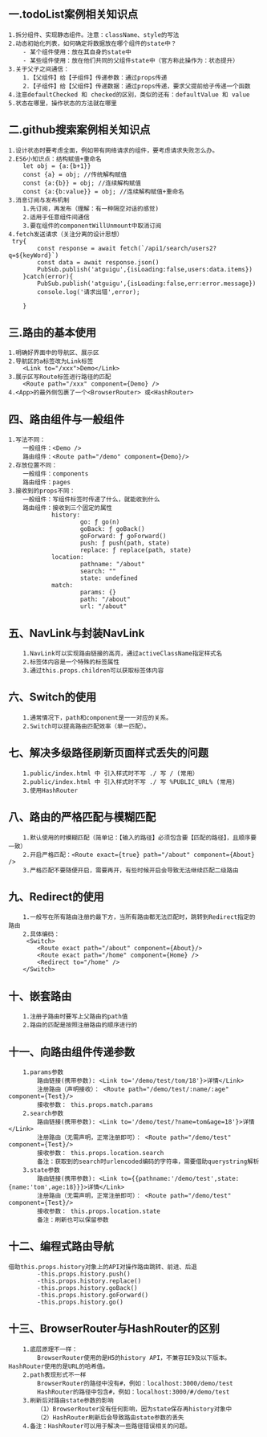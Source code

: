 ## 一.todoList案例相关知识点
    1.拆分组件、实现静态组件。注意：className、style的写法
    2.动态初始化列表，如何确定将数据放在哪个组件的state中？
        - 某个组件使用：放在其自身的state中
        - 某些组件使用：放在他们共同的父组件state中（官方称此操作为：状态提升）
    3.关于父子之间通信：
        1.【父组件】给【子组件】传递参数：通过props传递
        2.【子组件】给【父组件】传递数据：通过props传递，要求父提前给子传递一个函数
    4.注意defaultChecked 和 checked的区别，类似的还有：defaultValue 和 value
    5.状态在哪里，操作状态的方法就在哪里

## 二.github搜索案例相关知识点
    1.设计状态时要考虑全面，例如带有网络请求的组件，要考虑请求失败怎么办。
    2.ES6小知识点：结构赋值+重命名
        let obj = {a:{b+1}}
        const {a} = obj; //传统解构赋值
        const {a:{b}} = obj; //连续解构赋值
        const {a:{b:value}} = obj; //连续解构赋值+重命名
    3.消息订阅与发布机制
        1.先订阅，再发布（理解：有一种隔空对话的感觉)
        2.适用于任意组件间通信
        3.要在组件的componentWillUnmount中取消订阅
    4.fetch发送请求（关注分离的设计思想）
     try{
            const response = await fetch(`/api1/search/users2?q=${keyWord}`)
            const data = await response.json()
            PubSub.publish('atguigu',{isLoading:false,users:data.items})
        }catch(error){
            PubSub.publish('atguigu',{isLoading:false,err:error.message})
            console.log('请求出错',error);

        }

## 三.路由的基本使用
    1.明确好界面中的导航区、展示区
    2.导航区的a标签改为Link标签
        <Link to="/xxx">Demo</Link>
    3.展示区写Route标签进行路径的匹配
        <Route path="/xxx" component={Demo} />
    4.<App>的最外侧包裹了一个<BrowserRouter> 或<HashRouter>

## 四、路由组件与一般组件
    1.写法不同：
        一般组件：<Demo />
        路由组件：<Route path="/demo" component={Demo}/>
    2.存放位置不同：
        一般组件：components
        路由组件：pages
    3.接收到的props不同：
        一般组件：写组件标签时传递了什么，就能收到什么
        路由组件：接收到三个固定的属性
                history:
                        go: ƒ go(n)
                        goBack: ƒ goBack()
                        goForward: ƒ goForward()
                        push: ƒ push(path, state)
                        replace: ƒ replace(path, state)
                location:
                        pathname: "/about"
                        search: ""
                        state: undefined
                match:
                        params: {}
                        path: "/about"
                        url: "/about"

## 五、NavLink与封装NavLink
        1.NavLink可以实现路由链接的高亮，通过activeClassName指定样式名
        2.标签体内容是一个特殊的标签属性
        3.通过this.props.children可以获取标签体内容
## 六、Switch的使用
        1.通常情况下，path和component是一一对应的关系。
        2.Switch可以提高路由匹配效率（单一匹配）。
## 七、解决多级路径刷新页面样式丢失的问题
        1.public/index.html 中 引入样式时不写 ./ 写 / (常用）
        2.public/index.html 中 引入样式时不写 ./ 写 %PUBLIC_URL% (常用)
        3.使用HashRouter

## 八、路由的严格匹配与模糊匹配
        1.默认使用的时模糊匹配（简单记：【输入的路径】必须包含要【匹配的路径】，且顺序要一致）
        2.开启严格匹配：<Route exact={true} path="/about" component={About} />
        3.严格匹配不要随便开启，需要再开，有些时候开启会导致无法继续匹配二级路由
## 九、Redirect的使用
        1.一般写在所有路由注册的最下方，当所有路由都无法匹配时，跳转到Redirect指定的路由
        2.具体编码：
         <Switch>
            <Route exact path="/about" component={About}/>
            <Route exact path="/home" component={Home} />
            <Redirect to="/home" />
        </Switch>
## 十、嵌套路由
        1.注册子路由时要写上父路由的path值
        2.路由的匹配是按照注册路由的顺序进行的
## 十一、向路由组件传递参数
        1.params参数
            路由链接(携带参数): <Link to='/demo/test/tom/18'}>详情</Link>
            注册路由（声明接收）： <Route path="/demo/test/:name/:age" component={Test}/>
            接收参数： this.props.match.params
        2.search参数
            路由链接(携带参数): <Link to='/demo/test/?name=tom&age=18'}>详情</Link>
            注册路由（无需声明，正常注册即可）： <Route path="/demo/test" component={Test}/>
            接收参数： this.props.location.search
            备注：获取到的search时urlencoded编码的字符串，需要借助querystring解析
        3.state参数
            路由链接(携带参数): <Link to={{pathname:'/demo/test',state:{name:'tom',age:18}}}>详情</Link>
            注册路由（无需声明，正常注册即可）： <Route path="/demo/test" component={Test}/>
            接收参数： this.props.location.state
            备注：刷新也可以保留参数

## 十二、编程式路由导航

    借助this.props.history对象上的API对操作路由跳转、前进、后退
            -this.props.history.push()
            -this.props.history.replace()
            -this.props.history.goBack()
            -this.props.history.goForward()
            -this.props.history.go()

## 十三、BrowserRouter与HashRouter的区别
        1.底层原理不一样：
            BrowserRouter使用的是H5的history API，不兼容IE9及以下版本。HashRouter使用的是URL的哈希值。
        2.path表现形式不一样
            BrowserRouter的路径中没有#，例如：localhost:3000/demo/test
            HashRouter的路径中包含#，例如：localhost:3000/#/demo/test
        3.刷新后对路由state参数的影响
            （1）BrowserRouter没有任何影响，因为state保存再history对象中
            （2）HashRouter刷新后会导致路由state参数的丢失
        4.备注：HashRouter可以用于解决一些路径错误相关的问题。